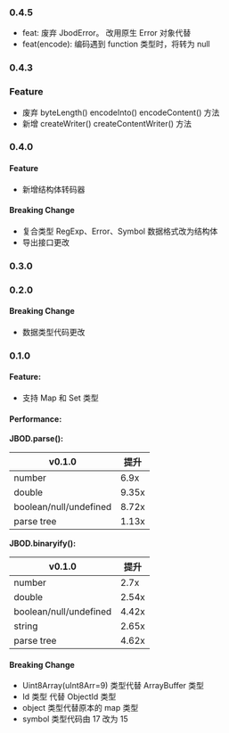### 0.4.5

- feat: 废弃 JbodError。 改用原生 Error 对象代替
- feat(encode): 编码遇到 function 类型时，将转为 null

### 0.4.3

### Feature

- 废弃 byteLength() encodeInto() encodeContent() 方法
- 新增 createWriter() createContentWriter() 方法

### 0.4.0

#### Feature

- 新增结构体转码器

#### Breaking Change

- 复合类型 RegExp、Error、Symbol 数据格式改为结构体
- 导出接口更改

### 0.3.0

### 0.2.0

#### Breaking Change

- 数据类型代码更改

### 0.1.0

#### Feature:

- 支持 Map 和 Set 类型

#### Performance:

**JBOD.parse():**

| v0.1.0                 | 提升  |
| ---------------------- | ----- |
| number                 | 6.9x  |
| double                 | 9.35x |
| boolean/null/undefined | 8.72x |
| parse tree             | 1.13x |

**JBOD.binaryify():**

| v0.1.0                 | 提升  |
| ---------------------- | ----- |
| number                 | 2.7x  |
| double                 | 2.54x |
| boolean/null/undefined | 4.42x |
| string                 | 2.65x |
| parse tree             | 4.62x |

#### Breaking Change

- Uint8Array(uInt8Arr=9) 类型代替 ArrayBuffer 类型
- Id 类型 代替 ObjectId 类型
- object 类型代替原本的 map 类型
- symbol 类型代码由 17 改为 15
